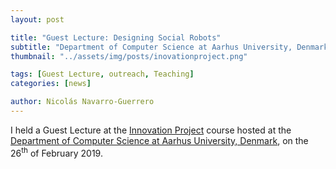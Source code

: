 ```yaml
---
layout: post

title: "Guest Lecture: Designing Social Robots"
subtitle: "Department of Computer Science at Aarhus University, Denmark"
thumbnail: "../assets/img/posts/inovationproject.png"

tags: [Guest Lecture, outreach, Teaching]
categories: [news]

author: Nicolás Navarro-Guerrero
---
```


I held a Guest Lecture at the <a href="https://kursuskatalog.au.dk/en/course/82768/Innovation-Project" target="_blank">Innovation Project</a> course hosted at the <a href="https://kandidat.au.dk/en/itproductdevelopment/" target="_blank">Department of Computer Science at Aarhus University, Denmark</a>, on the 26<sup>th</sup> of February 2019.

<!--more-->

